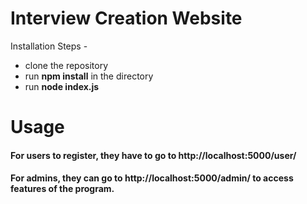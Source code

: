 # Interview Creation Website

Installation Steps -

- clone the repository
- run **npm install** in the directory
- run **node index.js**


# Usage 

#### For users to register, they have to go to http://localhost:5000/user/

#### For admins, they can go to http://localhost:5000/admin/ to access features of the program.
